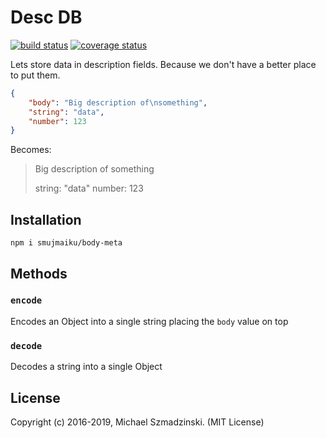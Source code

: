 # Desc DB

[![build status][travis-image]][travis-url]
[![coverage status][codecov-image]][codecov-url]

Lets store data in description fields.
Because we don't have a better place to put them.

```json
{
    "body": "Big description of\nsomething",
    "string": "data",
    "number": 123
}
```

Becomes:

> Big description of
> something
>
> string: "data"
> number: 123

## Installation

`npm i smujmaiku/body-meta`

## Methods

### `encode`

Encodes an Object into a single string placing the `body` value on top

### `decode`

Decodes a string into a single Object

## License

Copyright (c) 2016-2019, Michael Szmadzinski. (MIT License)

[travis-image]: https://travis-ci.org/smujmaiku/body-meta.svg?branch=master
[travis-url]: https://travis-ci.org/smujmaiku/body-meta
[codecov-image]: https://coveralls.io/repos/github/smujmaiku/body-meta/badge.svg
[codecov-url]: https://coveralls.io/github/smujmaiku/body-meta

